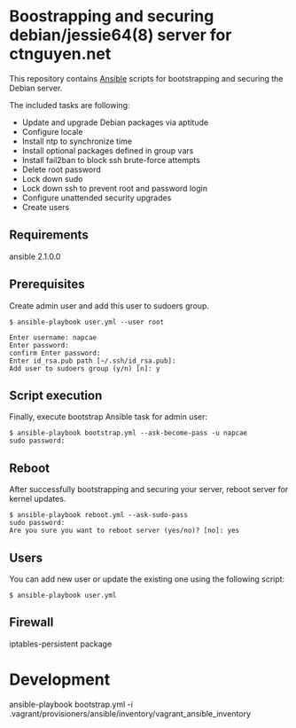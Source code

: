 # Boostrapping and securing debian/jessie64(8) server for ctnguyen.net

This repository contains [Ansible](http://ansible.com) scripts for bootstrapping and securing the Debian server.

The included tasks are following:

* Update and upgrade Debian packages via aptitude
* Configure locale
* Install ntp to synchronize time
* Install optional packages defined in group vars
* Install fail2ban to block ssh brute-force attempts
* Delete root password
* Lock down sudo
* Lock down ssh to prevent root and password login
* Configure unattended security upgrades
* Create users

## Requirements

ansible 2.1.0.0

## Prerequisites

Create admin user and add this user to sudoers group.

```
$ ansible-playbook user.yml --user root

Enter username: napcae
Enter password: 
confirm Enter password: 
Enter id_rsa.pub path [~/.ssh/id_rsa.pub]: 
Add user to sudoers group (y/n) [n]: y
```

## Script execution

Finally, execute bootstrap Ansible task for admin user:

```
$ ansible-playbook bootstrap.yml --ask-become-pass -u napcae
sudo password:
```

## Reboot

After successfully bootstrapping and securing your server, reboot server for kernel updates.

```
$ ansible-playbook reboot.yml --ask-sudo-pass
sudo password: 
Are you sure you want to reboot server (yes/no)? [no]: yes
```

## Users

You can add new user or update the existing one using the following script:

```
$ ansible-playbook user.yml
```

## Firewall

iptables-persistent package

# Development

ansible-playbook bootstrap.yml  -i .vagrant/provisioners/ansible/inventory/vagrant_ansible_inventory
